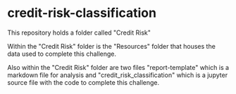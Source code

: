 # credit-risk-classification

This repository holds a folder called "Credit Risk"

Within the "Credit Risk" folder is the "Resources" folder that houses the data used to complete this challenge.

Also within the "Credit Risk" folder are two files "report-template" which is a markdown file for analysis and "credit_risk_classification" which is a jupyter source file with the code to complete this challenge.